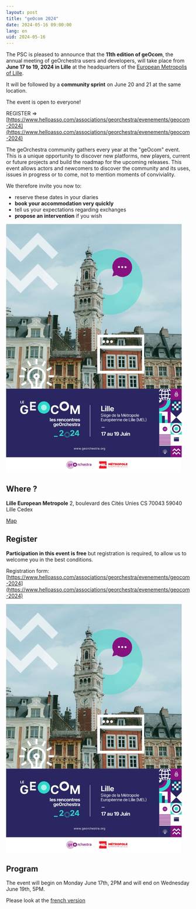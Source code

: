 ```yaml
---
layout: post
title: "geOcom 2024"
date: 2024-05-16 09:00:00
lang: en
uid: 2024-05-16
---
```


The PSC is pleased to announce that the **11th edition of geOcom**, the annual meeting of geOrchestra users and developers, will take place from **June 17 to 19, 2024 in Lille** at the headquarters of the [European Metropolis of Lille](https://www.lillemetropole.fr/).

It will be followed by a **community sprint** on June 20 and 21 at the same location.

The event is open to everyone!

REGISTER => [https://www.helloasso.com/associations/georchestra/evenements/geocom-2024](https://www.helloasso.com/associations/georchestra/evenements/geocom-2024)

<!--more-->


The geOrchestra community gathers every year at the "geOcom" event. This is a unique opportunity to discover new platforms, new players, current or future projects and build the roadmap for the upcoming releases. This event allows actors and newcomers to discover the community and its uses, issues in progress or to come, not to mention moments of conviviality.


We therefore invite you now to:

  * reserve these dates in your diaries
  * **book your accommodation very quickly**
  * tell us your expectations regarding exchanges
  * **propose an intervention** if you wish


<img src="/public/geocom2024/geocom2024_affiche_small.jpg" alt="Affiche geOcom 2024" width="480px" height="auto">

<!--more-->

## Where ?

**Lille European Metropole**
2, boulevard des Cités Unies
CS 70043
59040 Lille Cedex 

[Map](https://www.openstreetmap.org/#map=18/50.63103/3.07806)


## Register


**Participation in this event is free** but registration is required, to allow us to welcome you in the best conditions.

Registration form: [https://www.helloasso.com/associations/georchestra/evenements/geocom-2024](https://www.helloasso.com/associations/georchestra/evenements/geocom-2024)


<img src="/public/geocom2024/geocom2024_affiche_small.jpg" alt="Affiche geOcom 2024" width="480px" height="auto">

## Program

The event will begin on Monday June 17th, 2PM and will end on Wednesday June 19th, 5PM.

Please look at the [french version](https://www.georchestra.org/blog/2024/03/19/geocom-2024-fr/)

